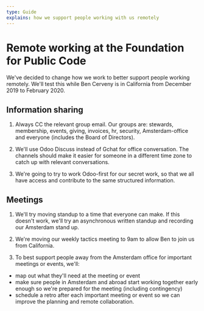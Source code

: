 ```yaml
---
type: Guide
explains: how we support people working with us remotely
---
```


# Remote working at the Foundation for Public Code

We've decided to change how we work to better support people working remotely. We'll test this while Ben Cerveny is in California from December 2019 to February 2020.

## Information sharing

1. Always CC the relevant group email. Our groups are: stewards, membership, events, giving, invoices, hr, security, Amsterdam-office and everyone (includes the Board of Directors).

2. We'll use Odoo Discuss instead of Gchat for office conversation. The channels should make it easier for someone in a different time zone to catch up with relevant conversations.

3. We're going to try to work Odoo-first for our secret work, so that we all have access and contribute to the same structured information.

## Meetings

1. We'll try moving standup to a time that everyone can make. If this doesn't work, we'll try an asynchronous written standup and recording our Amsterdam stand up.

2. We're moving our weekly tactics meeting to 9am to allow Ben to join us from California.

3. To best support people away from the Amsterdam office for important meetings or events, we'll:

* map out what they'll need at the meeting or event
* make sure people in Amsterdam and abroad start working together early enough so we're prepared for the meeting (including contingency)
* schedule a retro after each important meeting or event so we can improve the planning and remote collaboration.
